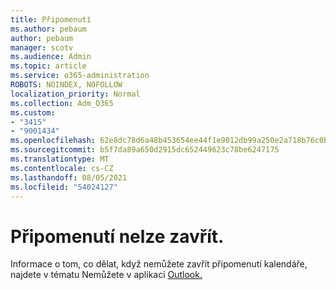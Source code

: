 ```yaml
---
title: Připomenutí
ms.author: pebaum
author: pebaum
manager: scotv
ms.audience: Admin
ms.topic: article
ms.service: o365-administration
ROBOTS: NOINDEX, NOFOLLOW
localization_priority: Normal
ms.collection: Adm_O365
ms.custom:
- "3415"
- "9001434"
ms.openlocfilehash: 62e8dc78d6a48b453654ee44f1e9012db99a250e2a718b76c0b9e966a04cace4
ms.sourcegitcommit: b5f7da89a650d2915dc652449623c78be6247175
ms.translationtype: MT
ms.contentlocale: cs-CZ
ms.lasthandoff: 08/05/2021
ms.locfileid: "54024127"
---
```

# <a name="cannot-dismiss-reminders"></a>Připomenutí nelze zavřít.

Informace o tom, co dělat, když nemůžete zavřít připomenutí kalendáře, najdete v tématu Nemůžete v aplikaci [Outlook.](https://docs.microsoft.com/exchange/troubleshoot/calendar-reminders/cannot-dismiss-outlook-calendar-reminders)

